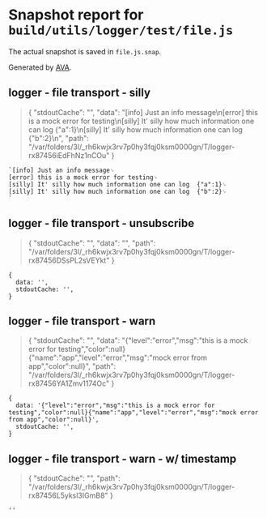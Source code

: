 # Snapshot report for `build/utils/logger/test/file.js`

The actual snapshot is saved in `file.js.snap`.

Generated by [AVA](https://ava.li).

## logger - file transport - silly

> {
  "stdoutCache": "",
  "data": "[info] Just an info message\n[error] this is a mock error for testing\n[silly] It' silly how much information one can log  {\"a\":1}\n[silly] It' silly how much information one can log  {\"b\":2}\n",
  "path": "/var/folders/3l/_rh6kwjx3rv7p0hy3fqj0ksm0000gn/T/logger-rx87456iEdFhNz1nCOu"
}

    `[info] Just an info message␊
    [error] this is a mock error for testing␊
    [silly] It' silly how much information one can log  {"a":1}␊
    [silly] It' silly how much information one can log  {"b":2}␊
    `

## logger - file transport - unsubscribe

> {
  "stdoutCache": "",
  "data": "",
  "path": "/var/folders/3l/_rh6kwjx3rv7p0hy3fqj0ksm0000gn/T/logger-rx87456DSsPL2sVEYkt"
}

    {
      data: '',
      stdoutCache: '',
    }

## logger - file transport - warn

> {
  "stdoutCache": "",
  "data": "{\"level\":\"error\",\"msg\":\"this is a mock error for testing\",\"color\":null}{\"name\":\"app\",\"level\":\"error\",\"msg\":\"mock error from app\",\"color\":null}",
  "path": "/var/folders/3l/_rh6kwjx3rv7p0hy3fqj0ksm0000gn/T/logger-rx87456YA1Zmv1174Oc"
}

    {
      data: '{"level":"error","msg":"this is a mock error for testing","color":null}{"name":"app","level":"error","msg":"mock error from app","color":null}',
      stdoutCache: '',
    }

## logger - file transport - warn - w/ timestamp

> {
  "stdoutCache": "",
  "path": "/var/folders/3l/_rh6kwjx3rv7p0hy3fqj0ksm0000gn/T/logger-rx87456L5yksl3IGmB8"
}

    ''
